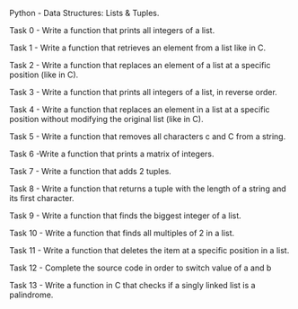 Python - Data Structures: Lists & Tuples.

Task 0 - Write a function that prints all integers of a list.

Task 1 - Write a function that retrieves an element from a list like in C.

Task 2 - Write a function that replaces an element of a list at a specific position (like in C).

Task 3 - Write a function that prints all integers of a list, in reverse order.

Task 4 - Write a function that replaces an element in a list at a specific position without modifying the original list (like in C).

Task 5 - Write a function that removes all characters c and C from a string.

Task 6 -Write a function that prints a matrix of integers.

Task 7 - Write a function that adds 2 tuples.

Task 8 - Write a function that returns a tuple with the length of a string and its first character.

Task 9 - Write a function that finds the biggest integer of a list.

Task 10 - Write a function that finds all multiples of 2 in a list.

Task 11 - Write a function that deletes the item at a specific position in a list.

Task 12 - Complete the source code in order to switch value of a and b

Task 13 - Write a function in C that checks if a singly linked list is a palindrome.
